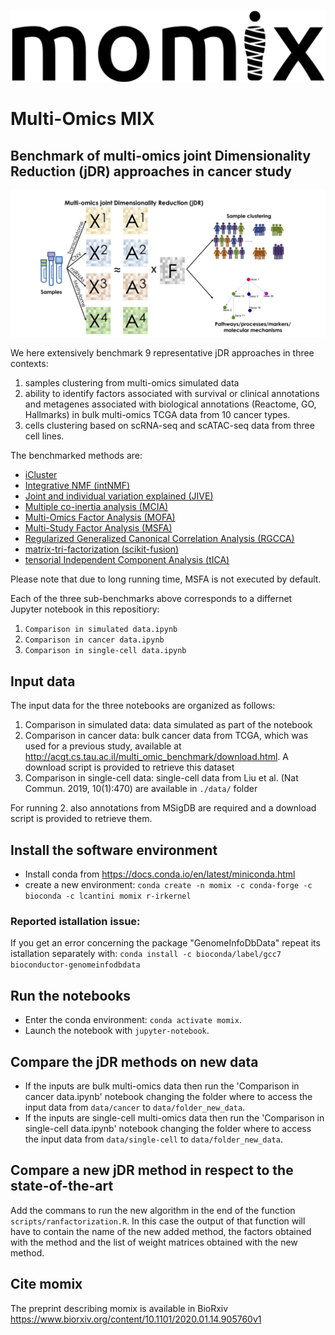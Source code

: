 ![image](logo.jpg)
# Multi-Omics MIX
## Benchmark of multi-omics joint Dimensionality Reduction (jDR) approaches in cancer study

![image](Figure1.jpg)

We here extensively benchmark 9 representative jDR approaches in three contexts: 
1. samples clustering from multi-omics simulated data
2. ability to identify factors associated with survival or clinical annotations and metagenes associated with biological annotations (Reactome, GO, Hallmarks) in bulk multi-omics TCGA data from 10 cancer types.
3. cells clustering based on scRNA-seq and scATAC-seq data from three cell lines.

The benchmarked methods are:
* [iCluster](https://cran.r-project.org/web/packages/iCluster/index.html)
* [Integrative NMF (intNMF)](https://cran.r-project.org/web/packages/IntNMF/index.html) 
* [Joint and individual variation explained (JIVE)](https://cran.r-project.org/web/packages/r.jive/index.html) 
* [Multiple co-inertia analysis (MCIA)](https://bioconductor.org/packages/release/bioc/html/omicade4.html) 
* [Multi-Omics Factor Analysis (MOFA)](https://github.com/bioFAM/MOFA)
* [Multi-Study Factor Analysis (MSFA)](https://github.com/rdevito/MSFA) 
* [Regularized Generalized Canonical Correlation Analysis (RGCCA)](https://cran.r-project.org/web/packages/RGCCA/index.html) 
* [matrix-tri-factorization (scikit-fusion)](https://github.com/marinkaz/scikit-fusion) 
* [tensorial Independent Component Analysis (tICA)](https://genomebiology.biomedcentral.com/articles/10.1186/s13059-018-1455-8)

Please note that due to long running time, MSFA is not executed by default.

Each of the three sub-benchmarks above corresponds to a differnet Jupyter notebook in this repositiory:
1. `Comparison in simulated data.ipynb`
2. `Comparison in cancer data.ipynb`
3. `Comparison in single-cell data.ipynb`

## Input data

The input data for the three notebooks are organized as follows: 
1. Comparison in simulated data: data simulated as part of the notebook 
2. Comparison in cancer data: bulk cancer data from TCGA, which was used for a previous study, available at
  http://acgt.cs.tau.ac.il/multi_omic_benchmark/download.html. A download script
  is provided to retrieve this dataset
3. Comparison in single-cell data: single-cell data from Liu et al. (Nat Commun. 2019, 10(1):470) are available in `./data/` folder

For running 2. also annotations from MSigDB are required and a download script is provided to retrieve them.

## Install the software environment

* Install conda from https://docs.conda.io/en/latest/miniconda.html
 * create a new environment: `conda create -n momix -c conda-forge -c bioconda -c lcantini momix r-irkernel`

### Reported istallation issue:
If you get an error concerning the package "GenomeInfoDbData" repeat its istallation separately with: 
`conda install -c bioconda/label/gcc7 bioconductor-genomeinfodbdata`

## Run the notebooks

* Enter the conda environment: `conda activate momix`.
* Launch the notebook with `jupyter-notebook`.

## Compare the jDR methods on new data
* If the inputs are bulk multi-omics data then run the 'Comparison in cancer data.ipynb' notebook changing the folder where to access the input data from `data/cancer` to `data/folder_new_data`.
* If the inputs are single-cell multi-omics data  then run the 'Comparison in single-cell data.ipynb' notebook changing the folder where to access the input data from `data/single-cell` to `data/folder_new_data`. 

##  Compare a new jDR method in respect to the state-of-the-art
Add the commans to run the new algorithm in the end of the function `scripts/ranfactorization.R`. In this case the output of that function will have to contain the name of the new added method, the factors obtained with the method and the list of weight matrices obtained with the new method.

##  Cite momix
The preprint describing momix is available in BioRxiv
https://www.biorxiv.org/content/10.1101/2020.01.14.905760v1
